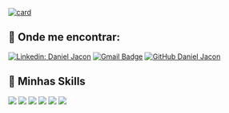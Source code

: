 [![card](https://github-readme-stats.vercel.app/api?username=Danieljacon&theme=default&show_icons=true)](https://github.com/Danieljacon/)

## 🚀 Onde me encontrar:

[![Linkedin: Daniel Jacon](https://img.shields.io/badge/-Daniel_Jacon-blue?style=flat-square&logo=Linkedin&logoColor=white&link=https://www.linkedin.com/in/daniel-jacon/)](https://www.linkedin.com/in/daniel-jacon/)
[![Gmail Badge](https://img.shields.io/badge/-danielcamillo2020@gmail.com-006bed?style=flat-square&logo=Gmail&logoColor=white&link=mailto:danielcamillo2020@gmail.com)](mailto:danielcamillo2020@gmail.com)
[![GitHub Daniel Jacon]( https://img.shields.io/github/followers/Danieljacon?label=follow&style=social )](https://github.com/Danieljacon)


## 🚀 Minhas Skills
<p align="left">
    <a href="#" alt="Javascript">
  <img src="https://img.shields.io/badge/JavaScript-F7DF1E?style=for-the-badge&logo=javascript&logoColor=black" /></a>
  <a href="#" alt="ReactJS">
  <img src="https://img.shields.io/badge/React-20232A?style=for-the-badge&logo=react&logoColor=61DAFB"/></a>
  <a href="#" alt="Firebase">
  <img src="https://img.shields.io/badge/Firebase-F29D0C?style=for-the-badge&logo=firebase&logoColor=white"/></a>
  <a href="#" alt="HTML">
  <img src="https://img.shields.io/badge/HTML5-E34F26?style=for-the-badge&logo=html5&logoColor=white" /></a>
  <a href="#" alt="CSS">
  <img src="https://img.shields.io/badge/CSS3-1572B6?style=for-the-badge&logo=css3&logoColor=white"/></a>
  <a href="#" alt="StyledComponents">
  <img src="https://img.shields.io/badge/styled--components-DB7093?style=for-the-badge&logo=styled-components&logoColor=white"/></a>
</p>
